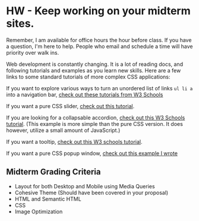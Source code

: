 # HW - Keep working on your midterm sites.

Remember, I am available for office hours the hour before class. If you have a question, I'm here to help. People who email and schedule a time will have priority over walk ins.

Web development is constantly changing. It is a lot of reading docs, and following tutorials and examples as you learn new skills. Here are a few links to some standard tutorials of more complex CSS applications:

If you want to explore various ways to turn an unordered list of links `ul li a` into a navigation bar, [check out these tutorials from W3 Schools](https://www.w3schools.com/css/css_navbar.asp)

If you want a pure CSS slider, [check out this tutorial](https://www.smashingmagazine.com/2012/04/pure-css3-cycling-slideshow/).

If you are looking for a collapsable accordion, [check out this W3 Schools tutorial](http://www.w3schools.com/howto/howto_js_accordion.asp). (This example is more simple than the pure CSS version. It does however, utilize a small amount of JavaScript.)

If you want a tooltip, [check out this W3 schools tutorial](http://www.w3schools.com/howto/howto_css_tooltip.asp).

If you want a pure CSS popup window, [check out this example I wrote](Modal_Window/)

## Midterm Grading Criteria

- Layout for both Desktop and Mobile using Media Queries
- Cohesive Theme (Should have been covered in your proposal)
- HTML and Semantic HTML
- CSS
- Image Optimization
